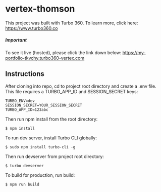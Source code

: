 # vertex-thomson

This project was built with Turbo 360. To learn more, click here: https://www.turbo360.co

##### Important
To see it live (hosted), please click the link down below:
https://my-portfolio-tkvchy.turbo360-vertex.com


## Instructions
After cloning into repo, cd to project root directory and create a .env file. This file requires a TURBO_APP_ID and SESSION_SECRET keys:

```
TURBO_ENV=dev
SESSION_SECRET=YOUR_SESSION_SECRET
TURBO_APP_ID=123abc
```

Then run npm install from the root directory:

```
$ npm install
```

To run dev server, install Turbo CLI globally:

```
$ sudo npm install turbo-cli -g
```

Then run devserver from project root directory:

```
$ turbo devserver
```

To build for production, run build:

```
$ npm run build
```



